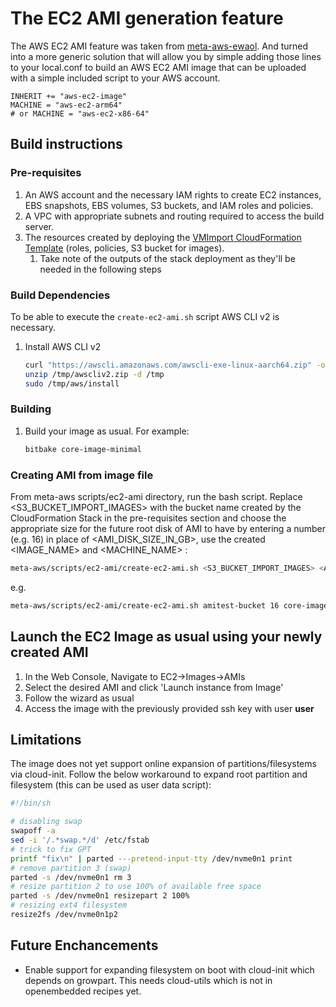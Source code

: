# The EC2 AMI generation feature
The AWS EC2 AMI feature was taken from [meta-aws-ewaol](https://github.com/aws4embeddedlinux/meta-aws-ewaol). And turned into a more generic solution that will allow you by simple adding those lines to your local.conf to build an AWS EC2 AMI image that can be uploaded with a simple included script to your AWS account.

```
INHERIT += "aws-ec2-image"
MACHINE = "aws-ec2-arm64"
# or MACHINE = "aws-ec2-x86-64"
```

## Build instructions

### Pre-requisites

1. An AWS account and the necessary IAM rights to create EC2 instances, EBS snapshots, EBS volumes, S3 buckets, and IAM roles and policies.
1. A VPC with appropriate subnets and routing required to access the build server.
1. The resources created by deploying the [VMImport CloudFormation Template](vmimport-cfn.yml) (roles, policies, S3 bucket for images).
    1. Take note of the outputs of the stack deployment as they'll be needed in the following steps

### Build Dependencies
To be able to execute the ```create-ec2-ami.sh``` script AWS CLI v2 is necessary.
1. Install AWS CLI v2

    ```bash
    curl "https://awscli.amazonaws.com/awscli-exe-linux-aarch64.zip" -o "/tmp/awscliv2.zip"
    unzip /tmp/awscliv2.zip -d /tmp
    sudo /tmp/aws/install
    ```

### Building 

1. Build your image as usual. For example:

    ```bash
    bitbake core-image-minimal
    ```

### Creating AMI from image file

From meta-aws scripts/ec2-ami directory, run the bash script. Replace <S3_BUCKET_IMPORT_IMAGES> with the bucket name created by the CloudFormation Stack in the pre-requisites section and choose the appropriate size for the future root disk of AMI to have by entering a number (e.g. 16) in place of <AMI_DISK_SIZE_IN_GB>, use the created <IMAGE_NAME> and <MACHINE_NAME> :

```bash
meta-aws/scripts/ec2-ami/create-ec2-ami.sh <S3_BUCKET_IMPORT_IMAGES> <AMI_DISK_SIZE_IN_GB> <IMAGE_NAME> <MACHINE_NAME>
```

e.g.
```bash
meta-aws/scripts/ec2-ami/create-ec2-ami.sh amitest-bucket 16 core-image-minimal aws-ec2-arm64
```
## Launch the EC2 Image as usual using your newly created AMI

1. In the Web Console, Navigate to EC2->Images->AMIs
1. Select the desired AMI and click 'Launch instance from Image'
1. Follow the wizard as usual
1. Access the image with the previously provided ssh key with user **user**

## Limitations

The image does not yet support online expansion of partitions/filesystems via cloud-init.
Follow the below workaround to expand root partition and filesystem (this can be used as user data script):

```bash
#!/bin/sh

# disabling swap
swapoff -a
sed -i '/.*swap.*/d' /etc/fstab
# trick to fix GPT
printf "fix\n" | parted ---pretend-input-tty /dev/nvme0n1 print
# remove partition 3 (swap)
parted -s /dev/nvme0n1 rm 3
# resize partition 2 to use 100% of available free space
parted -s /dev/nvme0n1 resizepart 2 100%
# resizing ext4 filesystem
resize2fs /dev/nvme0n1p2
```

## Future Enchancements

* Enable support for expanding filesystem on boot with cloud-init which depends on growpart. This needs cloud-utils which is not in openembedded recipes yet.
